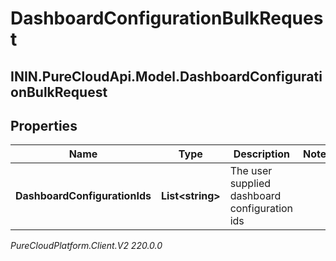 # DashboardConfigurationBulkRequest

## ININ.PureCloudApi.Model.DashboardConfigurationBulkRequest

## Properties

|Name | Type | Description | Notes|
|------------ | ------------- | ------------- | -------------|
| **DashboardConfigurationIds** | **List&lt;string&gt;** | The user supplied dashboard configuration ids | |



_PureCloudPlatform.Client.V2 220.0.0_
